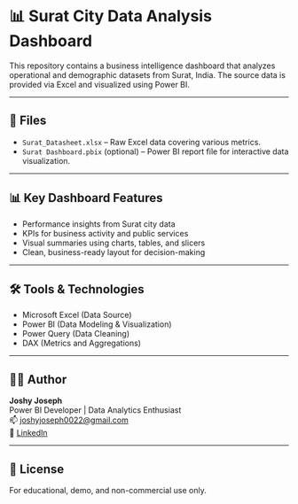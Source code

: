 # 📊 Surat City Data Analysis Dashboard

This repository contains a business intelligence dashboard that analyzes operational and demographic datasets from Surat, India. The source data is provided via Excel and visualized using Power BI.

---

## 📂 Files

- `Surat_Datasheet.xlsx` – Raw Excel data covering various metrics.
- `Surat Dashboard.pbix` (optional) – Power BI report file for interactive data visualization.

---

## 📊 Key Dashboard Features

- Performance insights from Surat city data
- KPIs for business activity and public services
- Visual summaries using charts, tables, and slicers
- Clean, business-ready layout for decision-making

---

## 🛠 Tools & Technologies

- Microsoft Excel (Data Source)
- Power BI (Data Modeling & Visualization)
- Power Query (Data Cleaning)
- DAX (Metrics and Aggregations)

---

## 🧑‍💼 Author

**Joshy Joseph**  
Power BI Developer | Data Analytics Enthusiast  
📫 joshyjoseph0022@gmail.com  
🔗 [LinkedIn](https://www.linkedin.com/in/joshyjoseph93)

---

## 📌 License

For educational, demo, and non-commercial use only.
